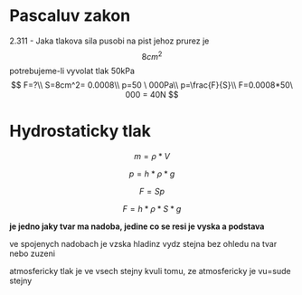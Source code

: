 # Pascaluv zakon

2.311 - Jaka tlakova sila pusobi na pist jehoz prurez je $$8cm^2$$ potrebujeme-li vyvolat tlak 50kPa
$$
F=?\\
S=8cm^2= 0.0008\\
p=50 \ 000Pa\\
p=\frac{F}{S}\\
F=0.0008*50\ 000 = 40N
$$

# Hydrostaticky tlak

$$m=\rho *V$$

$$p=h*\rho * g$$

$$F=Sp$$

$$F=h*\rho *S *g$$

**je jedno jaky tvar ma nadoba, jedine co se resi je vyska a podstava**

ve spojenych nadobach je vzska hladinz vydz stejna bez ohledu na tvar nebo zuzeni

atmosfericky tlak je ve vsech stejny kvuli tomu, ze atmosfericky je vu=sude stejny
